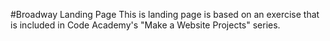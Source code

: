 #Broadway Landing Page
This is landing page is based on an exercise that is included in Code Academy's "Make a Website Projects" series.
